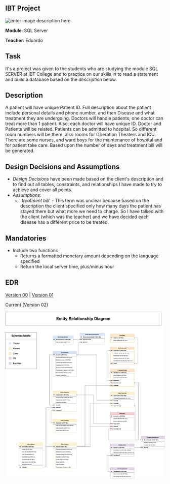 ## IBT Project
![enter image description here](https://www.ibtcollege.com/uploads/4/2/8/8/42885299/published/ibt-no-background_1.png?1567616034)

**Module**: SQL Server

**Teacher**: Eduardo


## Task
It's a project was given to the students who are studying the module SQL SERVER at IBT College and to practice on our skills in to read a statement and build a database based on the *description* below.

## Description 
A patient will have unique Patient ID. Full description about the patient include personal details and phone number, and then Disease and what treatment they are undergoing. Doctors will handle patients; one doctor can treat more than 1 patient. Also, each doctor will have unique ID. Doctor and Patients will be related. Patients can be admitted to hospital. So different room numbers will be there, also rooms for Operation Theaters and ICU. There are some nurses, and ward boys for the maintenance of hospital and for patient take care. Based upon the number of days and treatment bill will be generated.

## Design Decisions and Assumptions
* *Design Decisions* have been made based on the client's description and to find out all tables, constraints, and relationships I have made to try to achieve and cover all points.
* *Assumptions*:
  * '*treatment bill*' - This term was unclear because based on the description the client specified only how many days the patient has stayed there but what more we need to charge. So I have talked with the client (which was the teacher) and we have decided each disease has a different price to be treated.

## Mandatories
* Include two functions
  * Returns a formatted monetary amount depending on the language specified
  * Return the local server time, plus/minus hour

## EDR
[Version 00](https://github.com/FabioVeiga/BDScriptHospital/blob/master/ERD-V0.png?raw=true) |
[Version 01](https://github.com/fabioveiga/BDScriptHospital/blob/master/ERD-v1.png?raw=true)

Current (Version 02)

![EDR](https://github.com/fabioveiga/BDScriptHospital/blob/master/ERD-v2.png?raw=true)